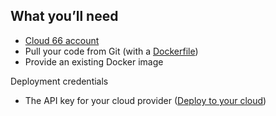 ## What you’ll need

*   [Cloud 66 account](https://app.cloud66.com/users/sign_up)
*   Pull your code from Git (with a [Dockerfile](https://docs.docker.com/reference/builder/))
*   Provide an existing Docker image   
  
  
  
Deployment credentials

*   The API key for your cloud provider ([Deploy to your cloud](/deployment/deploy-to-your-cloud))
  




